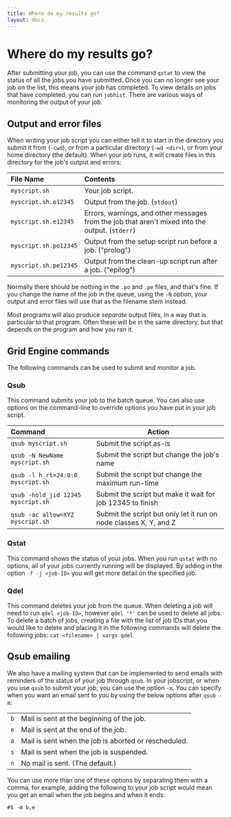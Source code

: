 ```yaml
---
title: Where do my results go?
layout: docs
---
```


# Where do my results go?

After submitting your job, you can use the command `qstat` to view the status of all the jobs you have submitted. Once you can no longer see your job on the list, this means your job has completed. To view details on jobs that have completed, you can run `jobhist`. There are various ways of monitoring the output of your job.

## Output and error files

When writing your job script you can either tell it to start in the directory you submit it from (`-cwd`), or from a particular directory (`-wd <dir>`), or from your home directory (the default). When your job runs, it will create files in this directory for the job's output and errors:

| File Name | Contents |
|:----------|:---------|
| `myscript.sh` | Your job script. |
| `myscript.sh.o12345` | Output from the job. (`stdout`) |
| `myscript.sh.e12345`  | Errors, warnings, and other messages from the job that aren't mixed into the output. (`stderr`) |
| `myscript.sh.po12345` | Output from the setup script run before a job. ("prolog") |
| `myscript.sh.pe12345` | Output from the clean-up script run after a job. ("epilog") |

Normally there should be nothing in the `.po` and `.pe` files, and that's fine. If you change the name of the job in the queue, using the `-N` option, your output and error files will use that as the filename stem instead.

Most programs will also produce *separate* output files, in a way that is particular to that program. Often these will be in the same directory, but that depends on the program and how you ran it.

## Grid Engine commands

The following commands can be used to submit and monitor a job.

### Qsub

This command submits your job to the batch queue. You can also use options on the command-line to override options you have put in your job script.

| Command | Action |
|:--------|--------|
| `qsub myscript.sh`                 | Submit the script as-is  |
| `qsub -N NewName myscript.sh`      | Submit the script but change the job's name |
| `qsub -l h_rt=24:0:0 myscript.sh`  | Submit the script but change the maximum run-time |
| `qsub -hold_jid 12345 myscript.sh` | Submit the script but make it wait for job 12345 to finish |
| `qsub -ac allow=XYZ myscript.sh`   | Submit the script but only let it run on node classes X, Y, and Z |


### Qstat 

This command shows the status of your jobs. When you run `qstat` with no options, all of your jobs currently running will be displayed. By adding in the option `-f -j <job-ID>` you will get more detail on the specified job.

### Qdel

This command deletes your job from the queue. When deleting a job will need to run `qdel <job-ID>`, however `qdel '*'` can be used to delete all jobs. To delete a batch of jobs, creating a file with the list of job IDs that you would like to delete and placing it in the following commands will delete the following jobs: `cat <filename> | xargs qdel`

## Qsub emailing
We also have a mailing system that can be implemented to send emails with reminders of the status of your job through `qsub`. In your jobscript, or when you use `qsub` to submit your job, you can use the option `-m`. You can specify when you want an email sent to you by using the below options after `qsub -m`:

|   |   |
|---|---|
| `b` | Mail is sent at the beginning of the job. |
| `e` | Mail is sent at the end of the job. |
| `a` | Mail is sent when the job is aborted or rescheduled. |
| `s` | Mail is sent when the job is suspended. |
| `n` | No mail is sent. (The default.) |

You can use more than one of these options by separating them with a comma, for example, adding the following to your job script would mean you get an email when the job begins and when it ends:

```
#$ -m b,e
```

